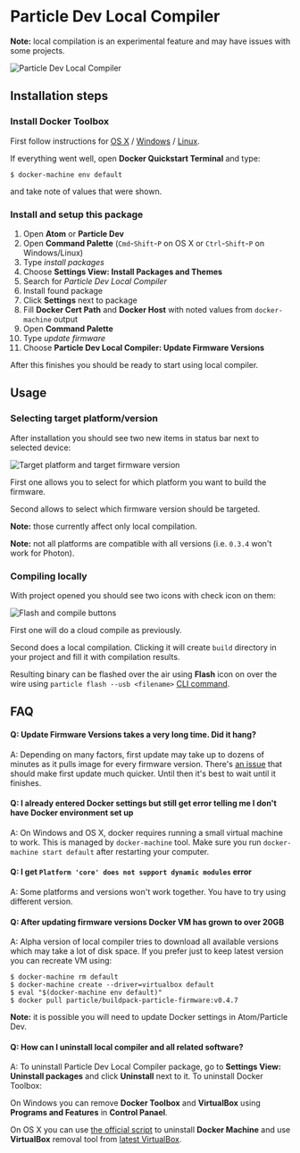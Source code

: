 # Particle Dev Local Compiler

**Note:** local compilation is an experimental feature and may have issues with some projects.

![Particle Dev Local Compiler](http://cl.ly/image/2q040i183M01/Screen%20Recording%202015-10-15%20at%2002.05%20PM.gif)

## Installation steps

### Install Docker Toolbox

First follow instructions for [OS X](https://docs.docker.com/mac/step_one/) / [Windows](https://docs.docker.com/windows/step_one/) / [Linux](https://docs.docker.com/linux/started/).

If everything went well, open **Docker Quickstart Terminal** and type:
```
$ docker-machine env default
```
and take note of values that were shown.

### Install and setup this package

1. Open **Atom** or **Particle Dev**
2. Open **Command Palette** (`Cmd`-`Shift`-`P` on OS X or `Ctrl`-`Shift`-`P` on Windows/Linux)
3. Type *install packages*
4. Choose **Settings View: Install Packages and Themes**
5. Search for *Particle Dev Local Compiler*
6. Install found package
7. Click **Settings** next to package
8. Fill **Docker Cert Path** and **Docker Host** with noted values from `docker-machine` output
9. Open **Command Palette**
10. Type *update firmware*
11. Choose **Particle Dev Local Compiler: Update Firmware Versions**

After this finishes you should be ready to start using local compiler.

## Usage

### Selecting target platform/version
After installation you should see two new items in status bar next to selected device:

![Target platform and target firmware version](http://cl.ly/image/3S3C3u010c0H/dev-target-platform-and-version.png)

First one allows you to select for which platform you want to build the firmware.

Second allows to select which firmware version should be targeted.

**Note:** those currently affect only local compilation.

**Note:** not all platforms are compatible with all versions (i.e. `0.3.4` won't work for Photon).

### Compiling locally

With project opened you should see two icons with check icon on them:

![Flash and compile buttons](http://cl.ly/image/0t3M1g2A3Y1u/dev-compile-locally.png)

First one will do a cloud compile as previously.

Second does a local compilation. Clicking it will create `build` directory in your project and fill it with compilation results.

Resulting binary can be flashed over the air using **Flash** icon on over the wire using `particle flash --usb <filename>` [CLI command](https://docs.particle.io/reference/cli/#particle-flash).

## FAQ

#### Q: **Update Firmware Versions** takes a very long time. Did it hang?
A: Depending on many factors, first update may take up to dozens of minutes as it pulls image for every firmware version. There's [an issue](https://github.com/spark/particle-dev-local-compiler/issues/8) that should make first update much quicker. Until then it's best to wait until it finishes.

#### Q: I already entered Docker settings but still get error telling me I don't have Docker environment set up
A: On Windows and OS X, docker requires running a small virtual machine to work. This is managed by `docker-machine` tool. Make sure you run `docker-machine start default` after restarting your computer.

#### Q: I get `Platform 'core' does not support dynamic modules` error
A: Some platforms and versions won't work together. You have to try using different version.

#### Q: After updating firmware versions Docker VM has grown to over 20GB
A: Alpha version of local compiler tries to download all available versions which may take a lot of disk space. If you prefer just to keep latest version you can recreate VM using:

```
$ docker-machine rm default
$ docker-machine create --driver=virtualbox default
$ eval "$(docker-machine env default)"
$ docker pull particle/buildpack-particle-firmware:v0.4.7
```
**Note:** it is possible you will need to update Docker settings in Atom/Particle Dev.

#### Q: How can I uninstall local compiler and all related software?
A: To uninstall Particle Dev Local Compiler package, go to **Settings View: Uninstall packages** and click **Uninstall** next to it. To uninstall Docker Toolbox:

On Windows you can remove **Docker Toolbox** and **VirtualBox** using **Programs and Features** in **Control Panael**.

On OS X you can use [the official script](https://github.com/docker/toolbox/blob/master/osx/uninstall.sh) to uninstall **Docker Machine** and use **VirtualBox** removal tool from [latest VirtualBox](https://www.virtualbox.org/wiki/Downloads).
